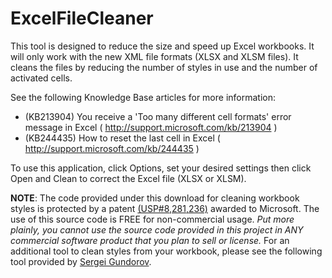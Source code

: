 # ExcelFileCleaner
This tool is designed to reduce the size and speed up Excel workbooks. It will only work with the new XML file formats (XLSX and XLSM files). 
It cleans the files by reducing the number of styles in use and the number of activated cells.

See the following Knowledge Base articles for more information:
* (KB213904) You receive a 'Too many different cell formats' error message in Excel ( http://support.microsoft.com/kb/213904 )
* (KB244435) How to reset the last cell in Excel ( http://support.microsoft.com/kb/244435 )

To use this application, click Options, set your desired settings then click Open and Clean to correct the Excel file (XLSX or XLSM).

**NOTE**: The code provided under this download for cleaning workbook styles is protected by a patent [(USP#8,281,236)](http://patft1.uspto.gov/netacgi/nph-Parser?Sect1=PTO1&Sect2=HITOFF&d=PALL&p=1&u=%2Fnetahtml%2FPTO%2Fsrchnum.htm&r=1&f=G&l=50&s1=8281236.PN.&OS=PN/8281236&RS=PN/8281236) awarded to Microsoft. The use of this source code is FREE for non-commercial usage. *Put more plainly, you cannot use the source code provided in this project in ANY commercial software product that you plan to sell or license.* For an additional tool to clean styles from your workbook, please see the following tool provided by [Sergei Gundorov](http://sergeig888.wordpress.com/2011/03/21/net4-0-version-of-the-xlstylestool-is-now-available/).
